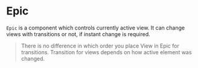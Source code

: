 # Epic

`Epic` is a component which controls currently active view. It can change
views with transitions or not, if instant change is required.

> There is no difference in which order you place View in Epic for transitions.
> Transition for views depends on how active element was changed.
